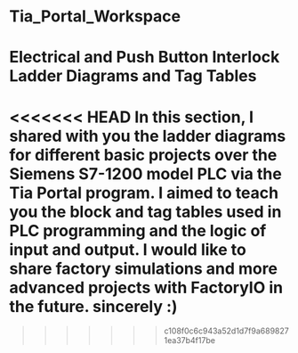 # Tia_Portal_Workspace
# Electrical and Push Button Interlock Ladder Diagrams and Tag Tables
<<<<<<< HEAD
In this section, I shared with you the ladder diagrams for different basic projects over 
the Siemens S7-1200 model PLC via the Tia Portal program. 
I aimed to teach you the block and tag tables used in PLC programming and the logic of input and output. 
I would like to share factory simulations and more advanced projects with FactoryIO in the future.
sincerely :)
=======
>>>>>>> c108f0c6c943a52d1d7f9a6898271ea37b4f17be
